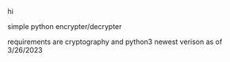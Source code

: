 hi 


simple python encrypter/decrypter 


requirements are cryptography and python3 newest verison as of 3/26/2023
